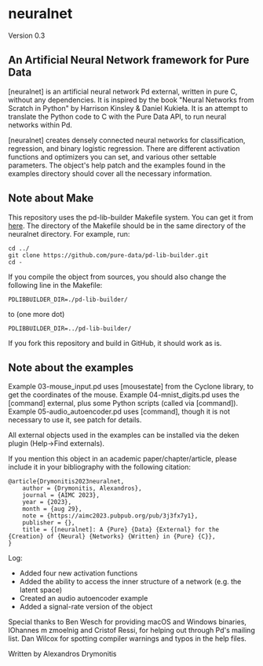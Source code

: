 # neuralnet
Version 0.3
## An Artificial Neural Network framework for Pure Data
[neuralnet] is an artificial neural network Pd external, written in pure C, without any dependencies. It is inspired by the book "Neural Networks from Scratch in Python" by Harrison Kinsley & Daniel Kukieła. It is an attempt to translate the Python code to C with the Pure Data API, to run neural networks within Pd.

[neuralnet] creates densely connected neural networks for classification, regression, and binary logistic regression. There are different activation functions and optimizers you can set, and various other settable parameters. The object's help patch and the examples found in the examples directory should cover all the necessary information.

## Note about Make
This repository uses the pd-lib-builder Makefile system. You can get it from [here](https://github.com/pure-data/pd-lib-builder). The directory of the Makefile should be in the same directory of the neuralnet directory. For example, run:
```
cd ../
git clone https://github.com/pure-data/pd-lib-builder.git
cd -
```
If you compile the object from sources, you should also change the following line in the Makefile:
```
PDLIBBUILDER_DIR=./pd-lib-builder/
```
to (one more dot)
```
PDLIBBUILDER_DIR=../pd-lib-builder/
```
If you fork this repository and build in GitHub, it should work as is.

## Note about the examples
Example 03-mouse_input.pd uses [mousestate] from the Cyclone library, to get the coordinates of the mouse.
Example 04-mnist_digits.pd uses the [command] external, plus some Python scripts (called via [command]).
Example 05-audio_autoencoder.pd uses [command], though it is not necessary to use it, see patch for details.

All external objects used in the examples can be installed via the deken plugin (Help->Find externals).

If you mention this object in an academic paper/chapter/article, please include it in your bibliography with the following citation:

```
@article{Drymonitis2023neuralnet,
	author = {Drymonitis, Alexandros},
	journal = {AIMC 2023},
	year = {2023},
	month = {aug 29},
	note = {https://aimc2023.pubpub.org/pub/3j3fx7y1},
	publisher = {},
	title = {[neuralnet]: A {Pure} {Data} {External} for the {Creation} of {Neural} {Networks} {Written} in {Pure} {C}},
}
```

Log:<br />
- Added four new activation functions
- Added the ability to access the inner structure of a network (e.g. the latent space)
- Created an audio autoencoder example
- Added a signal-rate version of the object

Special thanks to Ben Wesch for providing macOS and Windows binaries, IOhannes m zmoelnig and Cristof Ressi, for helping out through Pd's mailing list. Dan Wilcox for spotting compiler warnings and typos in the help files.

Written by Alexandros Drymonitis

